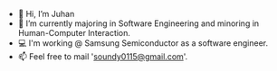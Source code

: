 - 👋 Hi, I’m Juhan
- 🌱 I’m currently majoring in Software Engineering and minoring in Human-Computer Interaction.
- 💻 I'm working @ Samsung Semiconductor as a software engineer.
- 📫 Feel free to mail 'soundy0115@gmail.com'.

<!---
soundy0115/soundy0115 is a ✨ special ✨ repository because its `README.md` (this file) appears on your GitHub profile.
You can click the Preview link to take a look at your changes.
--->
